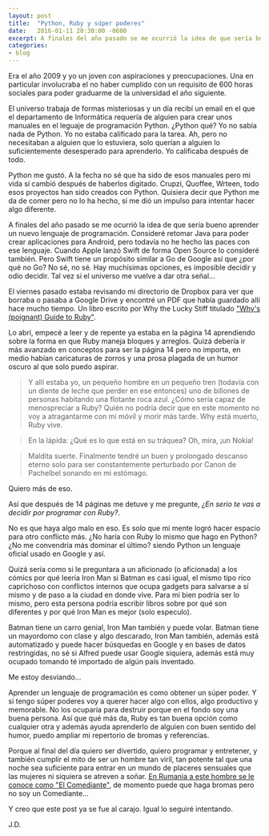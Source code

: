 ```yaml
---
layout: post
title:  "Python, Ruby y súper poderes"
date:   2016-01-11 20:30:00 -0600
excerpt: A finales del año pasado se me ocurrió la idea de que sería bueno aprender un nuevo lenguaje de programación y esto es lo que pasó.
categories:
- blog
---
```


Era el año 2009 y yo un joven con aspiraciones y preocupaciones. Una en particular involucraba el no haber cumplido con un requisito de 600 horas sociales para poder graduarme de la universidad el año siguiente. 

El universo trabaja de formas misteriosas y un día recibí un email en el que el departamento de Informática requería de alguien para crear unos manuales en el leguaje de programación Python. ¿Python qué? Yo no sabía nada de Python. Yo no estaba calificado para la tarea. Ah, pero no necesitaban a alguien que lo estuviera, solo querían a alguien lo suficientemente desesperado para aprenderlo. Yo calificaba después de todo.

Python me gustó. A la fecha no sé que ha sido de esos manuales pero mi vida sí cambió después de haberlos digitado. Crupzi, Quoffee, Wrteen, todo esos proyectos han sido creados con Python. Quisiera decir que Python me da de comer pero no lo ha hecho, sí me dió un impulso para intentar hacer algo diferente.

A finales del año pasado se me ocurrió la idea de que sería bueno aprender un nuevo lenguaje de programación. Consideré retomar Java para poder crear aplicaciones para Android, pero todavía no he hecho las paces con ese lenguaje. Cuando Apple lanzó Swift de forma Open Source lo consideré también. Pero Swift tiene un propósito similar a Go de Google así que ¿por qué no Go? No sé, no sé. Hay muchísimas opciones, es imposible decidir y odio decidir. Tal vez si el universo me vuelve a dar otra señal...

El viernes pasado estaba revisando mi directorio de Dropbox para ver que borraba o pasaba a Google Drive y encontré un PDF que había guardado allí hace mucho tiempo. Un libro escrito por Why the Lucky Stiff titulado ["Why's (poignant) Guide to Ruby"](http://poignant.guide/).

Lo abrí, empecé a leer y de repente ya estaba en la página 14 aprendiendo sobre la forma en que Ruby maneja bloques y arreglos. Quizá debería ir más avanzado en conceptos para ser la página 14 pero no importa, en medio habían caricaturas de zorros y una prosa plagada de un humor oscuro al que solo puedo aspirar.

> Y allí estaba yo, un pequeño hombre en un pequeño tren (todavía con un diente de leche que perder en ese entonces) uno de billones de personas habitando una flotante roca azul. ¿Cómo sería capaz de menospreciar a Ruby? Quién no podría  decir que en este momento no voy a atragantarme con mi móvil y morir más tarde. Why está muerto, Ruby vive.

> En la lápida: ¿Qué es lo que está en su tráquea? Oh, mira, ¡un Nokia!

> Maldita suerte. Finalmente tendré un buen y prolongado descanso eterno solo para ser constantemente perturbado por Canon de Pachelbel sonando en mi estómago.

Quiero más de eso.

Así que después de 14 páginas me detuve y me pregunte, *¿En serio te vas a decidir por programar con Ruby?*.

No es que haya algo malo en eso. Es solo que mi mente logró hacer espacio para otro conflicto más. ¿No haría con Ruby lo mismo que hago en Python? ¿No me convendría más dominar el último? siendo Python un lenguaje oficial usado en Google y así.

Quizá sería como si le preguntara a un aficionado (o aficionada) a los cómics por qué leería Iron Man si Batman es casi igual, el mismo tipo rico caprichoso con conflictos internos que ocupa gadgets para salvarse a sí mismo y de paso a la ciudad en donde vive. Para mí bien podría ser lo mismo, pero esta persona podría escribir libros sobre por qué son diferentes y por qué Iron Man es mejor (solo especulo).

Batman tiene un carro genial, Iron Man también y puede volar. Batman tiene un mayordomo con clase y algo descarado, Iron Man también, además está automatizado y puede hacer búsquedas en Google y en bases de datos restringidas, no sé si Alfred puede usar Google siquiera, además está muy ocupado tomando té importado de algún país inventado.

Me estoy desviando...

Aprender un lenguaje de programación es como obtener un súper poder. Y si tengo súper poderes voy a querer hacer algo con ellos, algo productivo y memorable. No los ocuparía para destruir porque en el fondo soy una buena persona. Así que qué más da, Ruby es tan buena opción como cualquier otra y además ayuda aprenderlo de alguien con buen sentido del humor, puedo ampliar mi repertorio de bromas y referencias.

Porque al final del día quiero ser divertido, quiero programar y entretener, y también cumplir el mito de ser un hombre tan viril, tan potente tal que una noche sea suficiente para entrar en un mundo de placeres sensuales que las mujeres ni siquiera se atreven a soñar. [En Rumania a este hombre se le conoce como "El Comediante"](https://www.youtube.com/watch?v=t7kKXWuXnfU), de momento puede que haga bromas pero no soy un Comediante...

Y creo que este post ya se fue al carajo. Igual lo seguiré intentando.

J.D.